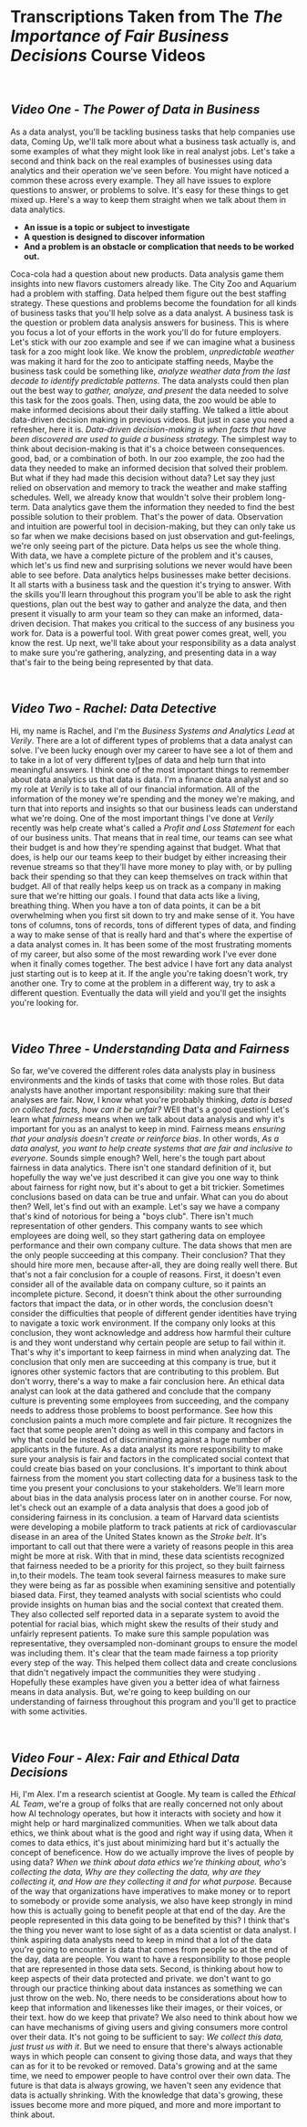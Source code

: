 # Transcriptions Taken from The _*The Importance of Fair Business Decisions*_ Course Videos

<br>

## _Video One - The Power of Data in Business_

As a data analyst, you'll be tackling business tasks that help companies use data, Coming Up, we'll talk more about what a business task actually is, and some examples of what they might look like in real analyst jobs. Let's take a second and think back on the real examples of businesses using data analytics and their operation we've seen before. You might have noticed a common these across every example. They all have issues to explore questions to answer, or problems to solve. It's easy for these things to get mixed up. Here's a way to keep them straight when we talk about them in data analytics.

- **An issue is a topic or subject to investigate**
- **A question is designed to discover information**
- **And a problem is an obstacle or complication that needs to be worked out.**

Coca-cola had a question about new products. Data analysis game them insights into new flavors customers already like. The City Zoo and Aquarium had a problem with staffing. Data helped them figure out the best staffing strategy. These questions and problems become the foundation for all kinds of business tasks that you'll help solve as a data analyst. A business task is the question or problem data analysis answers for business. This is where you focus a lot of your efforts in the work you'll do for future employers. Let's stick with our zoo example and see if we can imagine what a business task for a zoo might look like. We know the problem, _unpredictable weather_ was making it hard for the zoo to anticipate staffing needs, Maybe the business task could be something like, _analyze weather data from the last decade to identify predictable patterns_. The data analysts could then plan out the best way to _gather, analyze, and present_ the data needed to solve this task for the zoos goals. Then, using data, the zoo would be able to make informed decisions about their daily staffing. We talked a little about data-driven decision making in previous videos. But just in case you need a refresher, here it is. _Data-driven decision-making is when facts that have been discovered are used to guide a business strategy._ The simplest way to think about decision-making is that it's a choice between consequences. good, bad, or a combination of both. In our zoo example, the zoo had the data they needed to make an informed decision that solved their problem. But what if they had made this decision without data? Let say they just relied on observation and memory to track the weather and make staffing schedules. Well, we already know that wouldn't solve their problem long-term. Data analytics gave them the information they needed to find the best possible solution to their problem. That's the power of data. Observation and intuition are powerful tool in decision-making, but they can only take us so far when we make decisions based on just observation and gut-feelings, we're only seeing part of the picture. Data helps us see the whole thing. With data, we have a complete picture of the problem and it's causes, which let's us find new and surprising solutions we never would have been able to see before. Data analytics helps businesses make better decisions. It all starts with a business task and the question it's trying to answer. With the skills you'll learn throughout this program you'll be able to ask the right questions, plan out the best way to gather and analyze the data, and then present it visually to arm your team so they can make an informed, data-driven decision. That makes you critical to the success of any business you work for. Data is a powerful tool. With great power comes great, well, you know the rest. Up next, we'll take about your responsibility as a data analyst to make sure you're gathering, analyzing, and presenting data in a way that's fair to the being being represented by that data.

<br>

## _Video Two - Rachel: Data Detective_

Hi, my name is Rachel, and I'm the _Business Systems and Analytics Lead_ at _Verily_. There are a lot of different types of problems that a data analyst can solve. I've been lucky enough over my career to have see a lot of them and to take in a lot of very different ty[pes of data and help turn that into meaningful answers. I think one of the most important things to remember about data analytics us that data is data. I'm a finance data analyst and so my role at _Verily_ is to take all of our financial information. All of the information of the money we're spending and the money we're making, and turn that into reports and insights so that our business leads can understand what we're doing. One of the most important things I've done at _Verily_ recently was help create what's called a _Profit and Loss Statement_ for each of our business units. That means that in real time, our teams can see what their budget is and how they're spending against that budget. What that does, is help our our teams keep to their budget by either increasing their revenue streams so that they'll have more money to play with, or by pulling back their spending so that they can keep themselves on track within that budget. All of that really helps keep us on track as a company in making sure that we're hitting our goals. I found that data acts like a living, breathing thing. When you have a ton of data points, it can be a bit overwhelming when you first sit down to try and make sense of it. You have tons of columns, tons of records, tons of different types of data, and finding a way to make sense of that is really hard and that's where the expertise of a data analyst comes in. It has been some of the most frustrating moments of my career, but also some of the most rewarding work I've ever done when it finally comes together. The best advice I have fort any data analyst just starting out is to keep at it. If the angle you're taking doesn't work, try another one. Try to come at the problem in a different way, try to ask a different question. Eventually the data will yield and you'll get the insights you're looking for.

<br>

## _Video Three - Understanding Data and Fairness_

So far, we've covered the different roles data analysts play in business environments and the kinds of tasks that come with those roles. But data analysts have another important responsibility: making sure that their analyses are fair. Now, I know what you're probably thinking, _data is based on collected facts, how can it be unfair?_ WEll that's a good question! Let's learn what _fairness_ means when we talk about data analysis and why it's important for you as an analyst to keep in mind. Fairness means _ensuring that your analysis doesn't create or reinforce bias_. In other words, _As a data analyst, you want to help create systems that are fair and inclusive to everyone_. Sounds simple enough? Well, here's the tough part about fairness in data analytics. There isn't one standard definition of it, but hopefully the way we've just described it can give you one way to think about fairness for right now, but it's about to get a bit trickier. Sometimes conclusions based on data can be true and unfair. What can you do about then? Well, let's find out with an example. Let's say we have a company that's kind of notorious for being a "boys club". There isn't much representation of other genders. This company wants to see which employees are doing well, so they start gathering data on employee performance and their own company culture. The data shows that men are the only people succeeding at this company. Their conclusion? That they should hire more men, because after-all, they are doing really well there. But that's not a fair conclusion for a couple of reasons. First, it doesn't even consider all of the available data on company culture, so it paints an incomplete picture. Second, it doesn't think about the other surrounding factors that impact the data, or in other words, the conclusion doesn't consider the difficulties that people of different gender identities have trying to navigate a toxic work environment. If the company only looks at this conclusion, they wont acknowledge and address how harmful their culture is and they wont understand why certain people are setup to fail within it. That's why it's important to keep fairness in mind when analyzing dat. The conclusion that only men are succeeding at this company is true, but it ignores other systemic factors that are contributing to this problem. But don't worry, there's a way to make a fair conclusion here. An ethical data analyst can look at the data gathered and conclude that the company culture is preventing some employees from succeeding, and the company needs to address those problems to boost performance. See how this conclusion paints a much more complete and fair picture. It recognizes the fact that some people aren't doing as well in this company and factors in why that could be instead of discriminating against a huge number of applicants in the future. As a data analyst its more responsibility to make sure your analysis is fair and factors in the complicated social context that could create bias based on your conclusions. It's important to think about fairness from the moment you start collecting data for a business task to the time you present your conclusions to your stakeholders. We'll learn more about bias in the data analysis process later on in another course. For now, let's check out an example of a data analysis that does a good job of considering fairness in its conclusion. a team of Harvard data scientists were developing a mobile platform to track patients at rick of cardiovascular disease in an area of the United States known as the _Stroke belt_. It's important to call out that there were a variety of reasons people in this area might be more at risk. With that in mind, these data scientists recognized that fairness needed to be a priority for this project, so they built fairness in,to their models. The team took several fairness measures to make sure they were being as far as possible when examining sensitive and potentially biased data. First, they teamed analysts with social scientists who could provide insights on human bias and the social context that created them. They also collected self reported data in a separate system to avoid the potential for racial bias, which might skew the results of their study and unfairly represent patients. To make sure this sample population was representative, they oversampled non-dominant groups to ensure the model was including them. It's clear that the team made fairness a top priority every step of the way. This helped them collect data and create conclusions that didn't negatively impact the communities they were studying . Hopefully these examples have given you a better idea of what fairness means in data analysis. But, we're going to keep building on our understanding of fairness throughout this program and you'll get to practice with some activities.

<br>

## _Video Four - Alex: Fair and Ethical Data Decisions_

Hi, I'm Alex. I'm a research scientist at Google. My team is called the _Ethical AL Team_, we're a group of folks that are really concerned not only about how AI technology operates, but how it interacts with society and how it might help or hard marginalized communities. When we talk about data ethics, we think about what is the good and right way if using data, When it comes to data ethics, it's just about minimizing hard but it's actually the concept of beneficence. How do we actually improve the lives of people by using data? _When we think about data ethics we're thinking about, who's collecting the data, Why are they collecting the data, why are they collecting it, and How are they collecting it and for what purpose._ Because of the way that organizations have imperatives to make money or to report to somebody or provide some analysis, we also have keep strongly in mind how this is actually going to benefit people at that end of the day. Are the people represented in this data going to be benefited by this? I think that's the thing you never want to lose sight of as a data scientist or data analyst. I think aspiring data analysts need to keep in mind that a lot of the data you're going to encounter is data that comes from people so at the end of the day, data are people. You want to have a responsibility to those people that are represented in those data sets. Second, is thinking about how to keep aspects of their data protected and private. we don't want to go through our practice thinking about data instances as something we can just throw on the web. No, there needs to be considerations about how to keep that information and likenesses like their images, or their voices, or their text. how do we keep that private? We also need to think about how we can have mechanisms of giving users and giving consumers more control over their data. It's not going to be sufficient to say: _We collect this data, just trust us with it_. But we need to ensure that there's always actionable ways in which people can consent to giving those data, and ways that they can as for it to be revoked or removed. Data's growing and at the same time, we need to empower people to have control over their own data. The future is that data is always growing, we haven't seen any evidence that data is actually shrinking. With the knowledge that data's growing, these issues become more and more piqued, and more and more important to think about.
